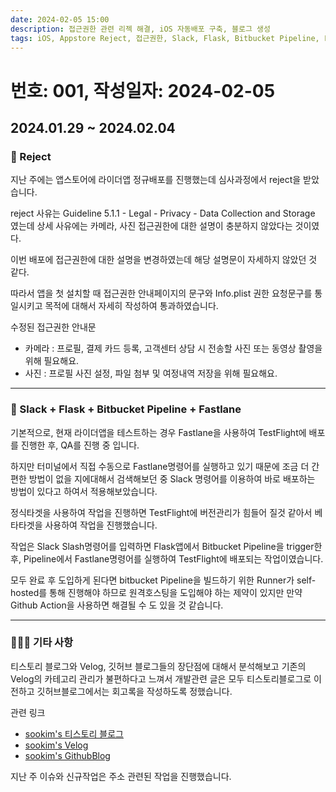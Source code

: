 ```yaml
---
date: 2024-02-05 15:00
description: 접근권한 관련 리젝 해결, iOS 자동배포 구축, 블로그 생성
tags: iOS, Appstore Reject, 접근권한, Slack, Flask, Bitbucket Pipeline, Fastlane, TestFlight, Blog
---
```

# 번호: 001, 작성일자: 2024-02-05

## 2024.01.29 ~ 2024.02.04
### 🫠 Reject

지난 주에는 앱스토어에 라이더앱 정규배포를 진행했는데 심사과정에서 reject을 받았습니다.

reject 사유는 Guideline 5.1.1 - Legal - Privacy - Data Collection and Storage 였는데 상세 사유에는 카메라, 사진 접근권한에 대한 설명이 충분하지 않았다는 것이였다.

이번 배포에 접근권한에 대한 설명을 변경하였는데 해당 설명문이 자세하지 않았던 것 같다.

따라서 앱을 첫 설치할 때 접근권한 안내페이지의 문구와 Info.plist 권한 요청문구를 통일시키고 목적에 대해서 자세히 작성하여 통과하였습니다.

수정된 접근권한 안내문

- 카메라 : 프로필, 결제 카드 등록, 고객센터 상담 시 전송할 사진 또는 동영상 촬영을 위해 필요해요.
- 사진 : 프로필 사진 설정, 파일 첨부 및 여정내역 저장을 위해 필요해요.



---



### 🛫 Slack + Flask + Bitbucket Pipeline + Fastlane

기본적으로, 현재 라이더앱을 테스트하는 경우 Fastlane을 사용하여 TestFlight에 배포를 진행한 후, QA를 진행 중 입니다.

하지만 터미널에서 직접 수동으로 Fastlane명령어를 실행하고 있기 때문에 조금 더 간편한 방법이 없을 지에대해서 검색해보던 중 Slack 명령어를 이용하여 바로 배포하는 방법이 있다고 하여서 적용해보았습니다.

정식타겟을 사용하여 작업을 진행하면 TestFlight에 버전관리가 힘들어 질것 같아서 베타타겟을 사용하여 작업을 진행했습니다.

작업은 Slack Slash명령어를 입력하면 Flask앱에서 Bitbucket Pipeline을 trigger한 후, Pipeline에서 Fastlane명령어를 실행하여 TestFlight에 배포되는 작업이였습니다.

모두 완료 후 도입하게 된다면 bitbucket Pipeline을 빌드하기 위한 Runner가 self-hosted를 통해 진행해야 하므로 원격호스팅을 도입해야 하는 제약이 있지만 만약 Github Action을 사용하면 해결될 수 도 있을 것 같습니다.



---


### 🙋🏻‍♂️ 기타 사항
 
티스토리 블로그와 Velog, 깃허브 블로그들의 장단점에 대해서 분석해보고 기존의 Velog의 카테고리 관리가 불편하다고 느껴서 개발관련 글은 모두 티스토리블로그로 이전하고 깃허브블로그에서는 회고록을 작성하도록 정했습니다.

관련 링크
- [sookim's 티스토리 블로그](https://sookim-1.tistory.com/)
- [sookim's Velog](https://velog.io/@sookim-1/posts)
- [sookim's GithubBlog](https://sookim-1.github.io/)

지난 주 이슈와 신규작업은 주소 관련된 작업을 진행했습니다.
